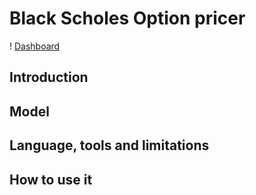 # Black Scholes Option pricer

! [Dashboard](images/main_screenshot.png)


## Introduction 

## Model

## Language, tools and limitations

## How to use it





